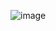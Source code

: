 ![image](https://github.com/DanteDeFlorencia77/rr/assets/4090490/cb870998-4e6e-4f5a-b76d-7e5812e1b546)
